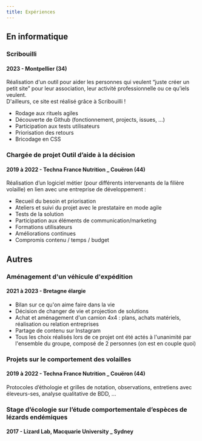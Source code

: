 ```yaml
---
title: Expériences
---
```

## En informatique
### Scribouilli
#### 2023 - Montpellier (34)
Réalisation d'un outil pour aider les personnes qui veulent “juste créer un petit site” pour leur association, leur activité professionnelle ou ce qu’iels veulent.  
D'ailleurs, ce site est réalisé grâce à Scribouilli !
- Rodage aux rituels agiles
- Découverte de Github (fonctionnement, projects, issues, ...)
- Participation aux tests utilisateurs
- Priorisation des retours
- Bricodage en CSS


### Chargée de projet Outil d’aide à la décision
#### 2019 à 2022 - Techna France Nutrition _ Couëron (44)
Réalisation d’un logiciel métier (pour différents intervenants de la filière
volaille) en lien avec une entreprise de développement :
- Recueil du besoin et priorisation
- Ateliers et suivi du projet avec le prestataire en mode agile
- Tests de la solution
- Participation aux éléments de communication/marketing
- Formations utilisateurs
- Améliorations continues
- Compromis contenu / temps / budget
 
 
 
 
## Autres
### Aménagement d'un véhicule d'expédition
#### 2021 à 2023 - Bretagne élargie
- Bilan sur ce qu'on aime faire dans la vie
- Décision de changer de vie et projection de solutions
- Achat et aménagement d'un camion 4x4 : plans, achats matériels, réalisation ou relation entreprises
- Partage de contenu sur Instagram
- Tous les choix réalisés lors de ce projet ont été actés à l'unanimité par l'ensemble du groupe, composé de 2 personnes (on est en couple quoi)
 
 
### Projets sur le comportement des volailles
#### 2019 à 2022 - Techna France Nutrition _ Couëron (44)
Protocoles d’éthologie et grilles de notation, observations, entretiens avec
éleveurs-ses, analyse qualitative de BDD, ...
 
 
### Stage d’écologie sur l’étude comportementale d’espèces de lézards endémiques
#### 2017 - Lizard Lab, Macquarie University _ Sydney